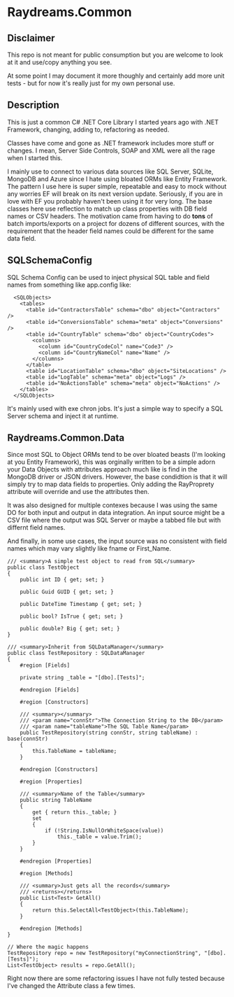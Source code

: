 # Raydreams.Common

## Disclaimer

This repo is not meant for public consumption but you are welcome to look at it and use/copy anything you see.

At some point I may document it more thoughly and certainly add more unit tests - but for now it's really just for my own personal use.

## Description

This is just a common C# .NET Core Library I started years ago with .NET Framework, changing, adding to, refactoring as needed.

Classes have come and gone as .NET framework includes more stuff or changes. I mean, Server Side Controls, SOAP and XML were all the rage when I started this.

I mainly use to connect to various data sources like SQL Server, SQLite, MongoDB and Azure since I hate using bloated ORMs like Entity Framework. The pattern I use here is super simple, repeatable and easy to mock without any worries EF will break on its next version update. Seriously, if you are in love with EF you probably haven't been using it for very long. The base classes here use reflection to match up class properties with DB field names or CSV headers. The motivation came from having to do **tons** of batch imports/exports on a project for dozens of different sources, with the requirement that the header field names could be different for the same data field.

## SQLSchemaConfig

SQL Schema Config can be used to inject physical SQL table and field names from something like app.config like:

```
  <SQLObjects>
    <tables>
      <table id="ContractorsTable" schema="dbo" object="Contractors" />
      <table id="ConversionsTable" schema="meta" object="Conversions" />
      <table id="CountryTable" schema="dbo" object="CountryCodes">
        <columns>
          <column id="CountryCodeCol" name="Code3" />
          <column id="CountryNameCol" name="Name" />
        </columns>
      </table>
      <table id="LocationTable" schema="dbo" object="SiteLocations" />
      <table id="LogTable" schema="meta" object="Logs" />
      <table id="NoActionsTable" schema="meta" object="NoActions" />
    </tables>
  </SQLObjects>
```

It's mainly used with exe chron jobs. It's just a simple way to specify a SQL Server schema and inject it at runtime.

## Raydreams.Common.Data

Since most SQL to Object ORMs tend to be over bloated beasts (I'm looking at you Entity Framework), this was orginally written to be a simple adorn your Data Objects with attributes approach much like is find in the MongoDB driver or JSON drivers. However, the base condidtion is that it will simply try to map data fields to properties. Only adding the RayProprety attribute will override and use the attributes then.

It was also designed for multiple contexes because I was using the same DO for both input and output in data integration. An input source might be a CSV file where the output was SQL Server or maybe a tabbed file but with differnt field names.

And finally, in some use cases, the input source was no consistent with field names which may vary slightly like fname or First_Name.
	
~~~~
/// <summary>A simple test object to read from SQL</summary>
public class TestObject
{
	public int ID { get; set; }

	public Guid GUID { get; set; }

	public DateTime Timestamp { get; set; }

	public bool? IsTrue { get; set; }

	public double? Big { get; set; }
}

/// <summary>Inherit from SQLDataManager</summary>
public class TestRepository : SQLDataManager
{
	#region [Fields]

	private string _table = "[dbo].[Tests]";

	#endregion [Fields]

	#region [Constructors]

	/// <summary></summary>
	/// <param name="connStr">The Connection String to the DB</param>
	/// <param name="tableName">The SQL Table Name</param>
	public TestRepository(string connStr, string tableName) : base(connStr)
	{
		this.TableName = tableName;
	}

	#endregion [Constructors]

	#region [Properties]

	/// <summary>Name of the Table</summary>
	public string TableName
	{
		get { return this._table; }
		set
		{
			if (!String.IsNullOrWhiteSpace(value))
				this._table = value.Trim();
		}
	}

	#endregion [Properties]

	#region [Methods]

	/// <summary>Just gets all the records</summary>
	/// <returns></returns>
	public List<Test> GetAll()
	{
		return this.SelectAll<TestObject>(this.TableName);
	}

	#endregion [Methods]
}

// Where the magic happens
TestRepository repo = new TestRepository("myConnectionString", "[dbo].[Tests]");
List<TestObject> results = repo.GetAll();
~~~~

Right now there are some refactoring issues I have not fully tested because I've changed the Attribute class a few times.